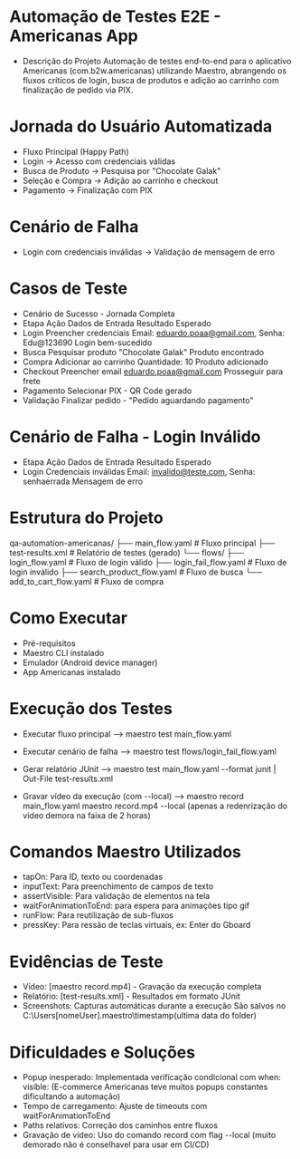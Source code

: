 # Automação de Testes E2E - Americanas App
  - Descrição do Projeto
Automação de testes end-to-end para o aplicativo Americanas (com.b2w.americanas) utilizando Maestro, abrangendo os fluxos críticos de login, busca de produtos e adição ao carrinho com finalização de pedido via PIX.

# Jornada do Usuário Automatizada
  - Fluxo Principal (Happy Path)
  - Login → Acesso com credenciais válidas
  - Busca de Produto → Pesquisa por "Chocolate Galak"
  - Seleção e Compra → Adição ao carrinho e checkout
  - Pagamento → Finalização com PIX

# Cenário de Falha
  - Login com credenciais inválidas → Validação de mensagem de erro

# Casos de Teste
  * Cenário de Sucesso - Jornada Completa
  * Etapa	Ação	Dados de Entrada	Resultado Esperado
  * Login	Preencher credenciais	Email: eduardo.poaa@gmail.com, Senha: Edu@123690	Login bem-sucedido
  * Busca	Pesquisar produto	"Chocolate Galak"	Produto encontrado
  * Compra	Adicionar ao carrinho	Quantidade: 10	Produto adicionado
  * Checkout	Preencher email	eduardo.poaa@gmail.com	Prosseguir para frete
  * Pagamento	Selecionar PIX	-	QR Code gerado
  * Validação	Finalizar pedido	-	"Pedido aguardando pagamento"

# Cenário de Falha - Login Inválido
  * Etapa	Ação	Dados de Entrada	Resultado Esperado
  * Login	Credenciais inválidas	Email: invalido@teste.com, Senha: senhaerrada	Mensagem de erro

# Estrutura do Projeto
  qa-automation-americanas/
   ├── main_flow.yaml              # Fluxo principal
   ├── test-results.xml            # Relatório de testes (gerado)
   └── flows/
       ├── login_flow.yaml         # Fluxo de login válido
       ├── login_fail_flow.yaml    # Fluxo de login inválido
       ├── search_product_flow.yaml # Fluxo de busca
       └── add_to_cart_flow.yaml   # Fluxo de compra

# Como Executar
  - Pré-requisitos
  - Maestro CLI instalado
  - Emulador (Android device manager)
  - App Americanas instalado

# Execução dos Testes

  * Executar fluxo principal --> maestro test main_flow.yaml

  * Executar cenário de falha --> maestro test flows/login_fail_flow.yaml

  * Gerar relatório JUnit --> maestro test main_flow.yaml --format junit | Out-File test-results.xml

  * Gravar vídeo da execução (com --local) --> maestro record main_flow.yaml maestro record.mp4 --local (apenas a redenrização do video demora na faixa de 2 horas)

 # Comandos Maestro Utilizados
   - tapOn: Para ID, texto ou coordenadas
   - inputText: Para preenchimento de campos de texto
   - assertVisible: Para validação de elementos na tela
   - waitForAnimationToEnd: para espera para animações tipo gif
   - runFlow: Para reutilização de sub-fluxos
   - pressKey: Para ressão de teclas virtuais, ex: Enter do Gboard

  # Evidências de Teste
   - Vídeo: [maestro record.mp4] - Gravação da execução completa
   - Relatório: [test-results.xml] - Resultados em formato JUnit
   - Screenshots: Capturas automáticas durante a execução
     São salvos no C:\Users\[nomeUser]\.maestro\timestamp(ultima data do folder)

   # Dificuldades e Soluções
   - Popup inesperado: Implementada verificação condicional com when: visible: (E-commerce Americanas teve muitos popups constantes dificultando a automação)
   - Tempo de carregamento: Ajuste de timeouts com waitForAnimationToEnd
   - Paths relativos: Correção dos caminhos entre fluxos
   - Gravação de vídeo: Uso do comando record com flag --local (muito demorado não é conselhavel para usar em CI/CD)
